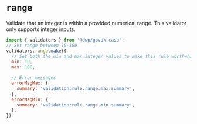 # `range`

Validate that an integer is within a provided numerical range. This validator only supports
integer inputs.

```javascript
import { validators } from '@dwp/govuk-casa';
// Set range between 10-100
validators.range.make({
  // Set both the min and max integer values to make this rule worthwhile
  min: 10,
  max: 100,

  // Error messages
  errorMsgMax: {
    summary: 'validation:rule.range.max.summary',
  },
  errorMsgMin: {
    summary: 'validation:rule.range.min.summary',
  },
})
```
